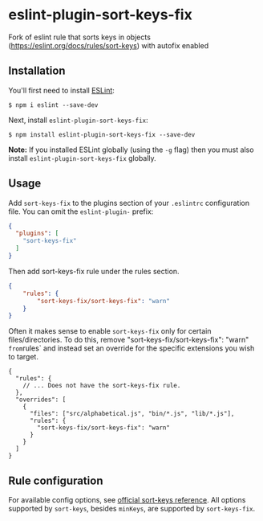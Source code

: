 # eslint-plugin-sort-keys-fix

Fork of eslint rule that sorts keys in objects (https://eslint.org/docs/rules/sort-keys) with autofix enabled

## Installation

You'll first need to install [ESLint](http://eslint.org):

```
$ npm i eslint --save-dev
```

Next, install `eslint-plugin-sort-keys-fix`:

```
$ npm install eslint-plugin-sort-keys-fix --save-dev
```

**Note:** If you installed ESLint globally (using the `-g` flag) then you must also install `eslint-plugin-sort-keys-fix` globally.

## Usage

Add `sort-keys-fix` to the plugins section of your `.eslintrc` configuration file. You can omit the `eslint-plugin-` prefix:

```json
{
  "plugins": [
    "sort-keys-fix"
  ]
}
```


Then add sort-keys-fix rule under the rules section.

```json
{
    "rules": {
        "sort-keys-fix/sort-keys-fix": "warn"
    }
}
```

Often it makes sense to enable `sort-keys-fix` only for certain files/directories. To do this, remove "sort-keys-fix/sort-keys-fix": "warn"` from`rules` and instead set an override for the specific extensions you wish to target.

```jsonc
{
  "rules": {
    // ... Does not have the sort-keys-fix rule.
  },
  "overrides": [
    {
      "files": ["src/alphabetical.js", "bin/*.js", "lib/*.js"],
      "rules": {
        "sort-keys-fix/sort-keys-fix": "warn"
      }
    }
  ]
}
```

## Rule configuration

For available config options, see [official sort-keys reference](https://eslint.org/docs/rules/sort-keys#require-object-keys-to-be-sorted-sort-keys). All options supported by `sort-keys`, besides `minKeys`, are supported by `sort-keys-fix`.





